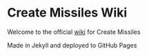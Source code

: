 # Create Missiles Wiki

Welcome to the official [wiki](https://createmissiles.com) for Create Missiles

Made in Jekyll and deployed to GitHub Pages
